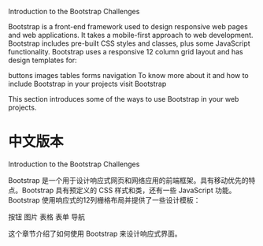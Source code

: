 Introduction to the Bootstrap Challenges

Bootstrap is a front-end framework used to design responsive web pages and web applications. It takes a mobile-first approach to web development. Bootstrap includes pre-built CSS styles and classes, plus some JavaScript functionality. Bootstrap uses a responsive 12 column grid layout and has design templates for:

buttons
images
tables
forms
navigation
To know more about it and how to include Bootstrap in your projects visit Bootstrap

This section introduces some of the ways to use Bootstrap in your web projects.


# 中文版本
Introduction to the Bootstrap Challenges

Bootstrap 是一个用于设计响应式网页和网络应用的前端框架。具有移动优先的特点。Bootstrap 具有预定义的 CSS 样式和类，还有一些 JavaScript 功能。Bootstrap 使用响应式的12列栅格布局并提供了一些设计模板：

按钮
图片
表格
表单
导航

这个章节介绍了如何使用 Bootstrap 来设计响应式界面。